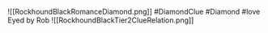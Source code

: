 
![[RockhoundBlackRomanceDiamond.png]]
#DiamondClue #Diamond #love 
Eyed by Rob
![[RockhoundBlackTier2ClueRelation.png]]
